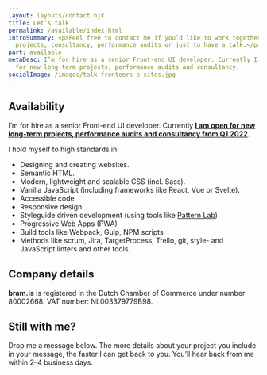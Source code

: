 ```yaml
---
layout: layouts/contact.njk
title: Let’s talk
permalink: /available/index.html
introSummary: <p>Feel free to contact me if you’d like to work together on
  projects, consultancy, performance audits or just to have a talk.</p>
part: available
metaDesc: I’m for hire as a senior Front-end UI developer. Currently I’m open
  for new long-term projects, performance audits and consultancy.
socialImage: /images/talk-fronteers-e-sites.jpg
---
```


## Availability

I’m for hire as a senior Front-end UI developer. Currently **[I am open for new long-term projects, performance audits and consultancy from Q1 2022](#heading-still-with-me)**.

I hold myself to high standards in:

- Designing and creating websites.
- Semantic HTML.
- Modern, lightweight and scalable CSS (incl. Sass).
- Vanilla JavaScript (including frameworks like React, Vue or Svelte).
- Accessible code
- Responsive design
- Styleguide driven development (using tools like [Pattern Lab](https://patternlab.io/))
- Progressive Web Apps (PWA)
- Build tools like Webpack, Gulp, NPM scripts
- Methods like scrum, Jira, TargetProcess, Trello, git, style- and JavaScript linters and other tools.

## Company details

**bram.is** is registered in the Dutch Chamber of Commerce under number 80002668. VAT number: NL003379779B98.

## Still with me?

Drop me a message below. The more details about your project you include in your message, the faster I can get back to you. You’ll hear back from me within 2–4 business days.

